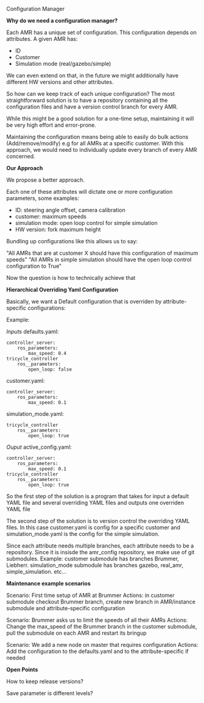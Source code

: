Configuration Manager


**Why do we need a configuration manager?**

Each AMR has a unique set of configuration. This configuration depends on attributes. A given AMR has:

- ID
- Customer
- Simulation mode (real/gazebo/simple)

We can even extend on that, in the future we might additionally have different HW versions and other attributes.

So how can we keep track of each unique configuration?
The most straightforward solution is to have a repository containing all the configuration files and
have a version control branch for every AMR.

While this might be a good solution for a one-time setup, maintaining it will be very high effort and error-prone.

Maintaining the configuration means being able to easily do bulk actions (Add/remove/modify) e.g for all AMRs at a specific customer. With this approach, we would need to individually update every branch of every AMR concerned.


**Our Approach**

We propose a better approach.

Each one of these attributes will dictate one or more configuration parameters, some examples:

- ID: steering angle offset, camera calibration
- customer: maximum speeds
- simulation mode: open loop control for simple simulation
- HW version: fork maximum height


Bundling up configurations like this allows us to say:

"All AMRs that are at customer X should have this configuration of maximum speeds"
"All AMRs in simple simulation should have the open loop control configuration to True"

Now the question is how to technically achieve that


**Hierarchical Overriding Yaml Configuration**

Basically, we want a Default configuration that is overriden by attribute-specific configurations:

Example:

*Inputs*
defaults.yaml:

    controller_server:
        ros_parameters:
            max_speed: 0.4
    tricycle_controller
        ros__parameters:
            open_loop: false


customer.yaml:

    controller_server:
        ros_parameters:
            max_speed: 0.1


simulation_mode.yaml:

    tricycle_controller
        ros__parameters:
            open_loop: true


*Ouput*
active_config.yaml:

    controller_server:
        ros_parameters:
            max_speed: 0.1
    tricycle_controller
        ros__parameters:
            open_loop: true


So the first step of the solution is a program that takes for input a default YAML file and several overriding YAML files and outputs
one overriden YAML file

The second step of the solution is to version control the overriding YAML files. In this case customer.yaml is config for a specific customer and simulation_mode.yaml is the config for the simple simulation.

Since each attribute needs multiple branches, each attribute needs to be a repository. Since it is insisde the amr_config repository, we make use of git submodules. Example: customer submodule has branches Brummer, Liebherr. simulation_mode submodule has branches gazebo, real_amr, simple_simulation. etc...


**Maintenance example scenarios**

Scenario: First time setup of AMR at Brummer
Actions: in customer submodule checkout Brummer branch, create new branch in AMR/instance submodule and attribute-specific configuration

Scenario: Brummer asks us to limit the speeds of all their AMRs
Actions: Change the max_speed of the Brummer branch in the customer submodule, pull the submodule on each AMR and restart its bringup

Scenario: We add a new node on master that requires configuration 
Actions: Add the configuration to the defaults.yaml and to the attribute-specific if needed


**Open Points**

How to keep release versions?

Save parameter is different levels?